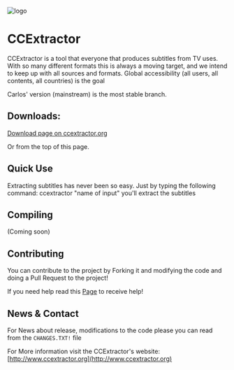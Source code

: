 ![logo](https://avatars3.githubusercontent.com/u/7253637?v=3&s=100)
 
# CCExtractor

CCExtractor is a tool that everyone that produces subtitles from TV uses. With so many different formats this is always a moving target, and we intend to keep up with all sources and formats. Global accessibility (all users, all contents, all countries) is the goal

Carlos' version (mainstream) is the most stable branch.


## Downloads:
[Download page on ccextractor.org](http://www.ccextractor.org/doku.php?id=public:general:downloads)

Or from the top of this page.


## Quick Use

Extracting subtitles has never been so easy. Just by typing the following command:  ccextractor "name of input"  you'll extract the subtitles


## Compiling

(Coming soon)

    
## Contributing

You can contribute to the project by Forking it and  modifying the code and doing a Pull Request to the project!

If you need help read this [Page](http://www.ccextractor.org/doku.php?id=public:general:support) to receive help!

## News & Contact

For News about release, modifications to the code please you can read from the `CHANGES.TXT!` file

For More information visit the CCExtractor's website: [http://www.ccextractor.org](http://www.ccextractor.org)
